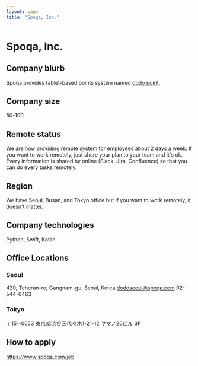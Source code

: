 ```yaml
---
layout: page
title: "Spoqa, Inc."
---
```


# Spoqa, Inc.

## Company blurb

Spoqa provides tablet-based points system named [dodo point][1].

## Company size

50-100

## Remote status

We are now providing remote system for employees about 2 days a week. If you want to work remotely, just share your plan to your team and it's ok. Every information is shared by online (Slack, Jira, Confluence) so that you can do every tasks remotely.

## Region

We have Seoul, Busan, and Tokyo office but if you want to work remotely, it doesn't matter.

## Company technologies

Python, Swift, Kotlin

## Office Locations

### Seoul
420, Teheran-ro,
Gangnam-gu, Seoul, Korea
dodoseoul@spoqa.com
02-544-6463

### Tokyo
〒151-0053
東京都渋谷区代々木1-21-12
ヤマノ26ビル 3F

## How to apply

https://www.spoqa.com/job

 [1]: https://www.dodopoint.com/
